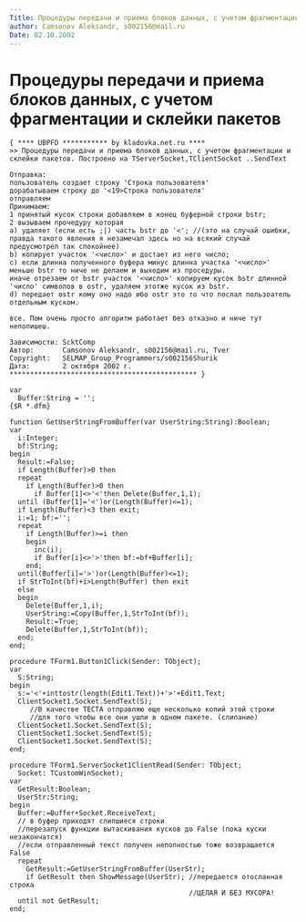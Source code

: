 ```yaml
---
Title: Процедуры передачи и приема блоков данных, с учетом фрагментации и склейки пакетов
author: Camsonov Aleksandr, s002156@mail.ru
Date: 02.10.2002
---
```



Процедуры передачи и приема блоков данных, с учетом фрагментации и склейки пакетов
==================================================================================

    { **** UBPFD *********** by kladovka.net.ru ****
    >> Процедуры передачи и приема блоков данных, с учетом фрагментации и склейки пакетов. Построено на TServerSocket,TClientSocket ..SendText
     
    Отправка:
    пользователь создает строку 'Строка пользователя'
    дорабатываем строку до '<19>Строка пользователя'
    отправляем
    Принимаем:
    1 принятый кусок строки добавляем в конец буферной строки bstr;
    2 вызываем прочедуру которая
    a) удаляет (если есть ;|) часть bstr до '<'; //(это на случай ошибки, правда такого явления я незамечал здесь но на всякий случай предусмотрел так спокойнее)
    b) копирует участок '<число>' и достает из него число;
    c) если длинна полученного буфера минус длинна участка '<число>' меньше bstr то ниче не делаем и выходим из проседуры.
    иначе отрезаем от bstr участок '<число>' копируем кусок bstr длинной 'число' символов в ostr, удаляем этотже кусок из bstr.
    d) передает ostr кому оно надо ибо ostr это то что послал пользоатель отдельным куском.
     
    все. Пом очень просто алгоритм работает без отказно и ниче тут непопишеш.
     
    Зависимости: ScktComp
    Автор:       Camsonov Aleksandr, s002156@mail.ru, Tver
    Copyright:   SELMAP_Group_Programmers/s002156Shurik
    Дата:        2 октября 2002 г.
    ********************************************** }
     
    var
      Buffer:String = '';
    {$R *.dfm}
     
    function GetUserStringFromBuffer(var UserString:String):Boolean;
    var
      i:Integer;
      bf:String;
    begin
      Result:=False;
      if Length(Buffer)>0 then
      repeat 
        if Length(Buffer)>0 then 
          if Buffer[1]<>'<'then Delete(Buffer,1,1);
      until (Buffer[1]='<')or(Length(Buffer)<=1);
      if Length(Buffer)<3 then exit;
      i:=1; bf:='';
      repeat
        if Length(Buffer)>=i then
        begin
          inc(i);
          if Buffer[i]<>'>'then bf:=bf+Buffer[i];
        end;
      until(Buffer[i]='>')or(Length(Buffer)<=1);
      if StrToInt(bf)+i>Length(Buffer) then exit
      else
      begin
        Delete(Buffer,1,i);
        UserString:=Copy(Buffer,1,StrToInt(bf));
        Result:=True;
        Delete(Buffer,1,StrToInt(bf));
      end;
    end;
     
    procedure TForm1.Button1Click(Sender: TObject);
    var
      S:String;
    begin
      s:='<'+inttostr(length(Edit1.Text))+'>'+Edit1.Text;
      ClientSocket1.Socket.SendText(S);
         //В качестве ТЕСТА отправляю еще несколько копий этой строки
         //для того чтобы все они ушли в одном пакете. (слипание)
      ClientSocket1.Socket.SendText(S);
      ClientSocket1.Socket.SendText(S);
      ClientSocket1.Socket.SendText(S);
    end;
     
    procedure TForm1.ServerSocket1ClientRead(Sender: TObject;
      Socket: TCustomWinSocket);
    var
      GetResult:Boolean;
      UserStr:String;
    begin
      Buffer:=Buffer+Socket.ReceiveText;
      // в буфер приходят слипшиеся строки
      //перезапуск функции вытаскивания кусков до False (пока куски незакончатся)
      //если отправленный текст получен неполностью тоже возвращается False
      repeat
        GetResult:=GetUserStringFromBuffer(UserStr);
        if GetResult then ShowMessage(UserStr); //передается отосланная строка
                                                //ЦЕЛАЯ И БЕЗ МУСОРА!
      until not GetResult;
    end;
